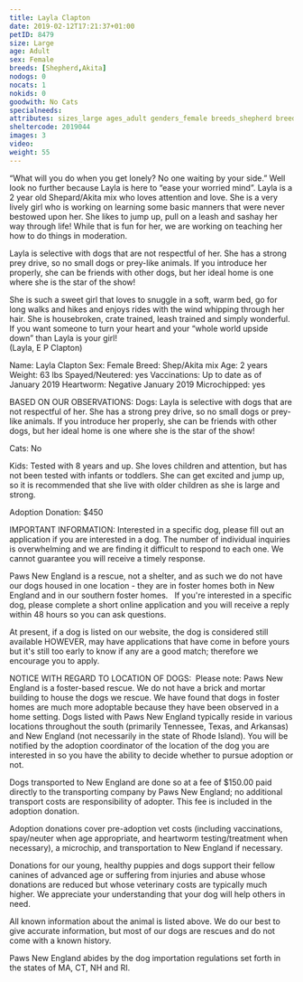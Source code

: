 ```yaml
---
title: Layla Clapton
date: 2019-02-12T17:21:37+01:00
petID: 8479
size: Large
age: Adult
sex: Female
breeds: [Shepherd,Akita]
nodogs: 0
nocats: 1
nokids: 0
goodwith: No Cats
specialneeds: 
attributes: sizes_large ages_adult genders_female breeds_shepherd breeds_akita options_no-cats
sheltercode: 2019044
images: 3
video: 
weight: 55
---
```


&#8220;What will you do when you get lonely? No one waiting by your side.&#8221;  Well look no further because Layla is here to &#8220;ease your worried mind&#8221;.  Layla is a 2 year old Shepard/Akita mix who loves attention and love. She is a very lively girl who is working on learning some basic manners that were never bestowed upon her. She likes to jump up, pull on a leash and sashay her way through life!  While that is fun for her, we are working on teaching her how to do things in moderation.  

Layla is selective with dogs that are not respectful of her. She has a strong prey drive, so no small dogs or prey-like animals. If you introduce her properly, she can be friends with other dogs, but her ideal home is one where she is the star of the show!  

She is such a sweet girl that loves to snuggle in a soft, warm bed, go for long walks and hikes and enjoys rides with the wind whipping through her hair. She is housebroken, crate trained, leash trained and simply wonderful. If you want someone to turn your heart and your &#8220;whole world upside down&#8221; than Layla is your girl!  
(Layla, E P Clapton)


Name: Layla Clapton
Sex: Female
Breed: Shep/Akita mix 
Age: 2 years
Weight: 63 lbs
Spayed/Neutered: yes
Vaccinations: Up to date as of January 2019
Heartworm: Negative January 2019
Microchipped: yes

BASED ON OUR OBSERVATIONS:
Dogs: Layla is selective with dogs that are not respectful of her. She has a strong prey drive, so no small dogs or prey-like animals. If you introduce her properly, she can be friends with other dogs, but her ideal home is one where she is the star of the show!

Cats: No

Kids: Tested with 8 years and up. She loves children and attention, but has not been tested with infants or toddlers. She can get excited and jump up, so it is recommended that she live with older children as she is large and strong. 


Adoption Donation: $450


IMPORTANT INFORMATION:
Interested in a specific dog, please fill out an application if you are interested in a dog. The number of individual inquiries is overwhelming and we are finding it difficult to respond to each one. We cannot guarantee you will receive a timely response.

Paws New England is a rescue, not a shelter, and as such we do not have our dogs housed in one location - they are in foster homes both in New England and in our southern foster homes. &#160; If you're interested in a specific dog, please complete a short online application and you will receive a reply within 48 hours so you can ask questions.

At present, if a dog is listed on our website, the dog is considered still available HOWEVER, may have applications that have come in before yours but it's still too early to know if any are a good match; therefore we encourage you to apply.


NOTICE WITH REGARD TO LOCATION OF DOGS: &#160;Please note: Paws New England is a foster-based rescue. We do not have a brick and mortar building to house the dogs we rescue. We have found that dogs in foster homes are much more adoptable because they have been observed in a home setting. Dogs listed with Paws New England typically reside in various locations throughout the south (primarily Tennessee, Texas, and Arkansas) and New England (not necessarily in the state of Rhode Island). You will be notified by the adoption coordinator of the location of the dog you are interested in so you have the ability to decide whether to pursue adoption or not.

Dogs transported to New England are done so at a fee of $150.00 paid directly to the transporting company by Paws New England; no additional transport costs are responsibility of adopter. This fee is included in the adoption donation.

Adoption donations cover pre-adoption vet costs (including vaccinations, spay/neuter when age appropriate, and heartworm testing/treatment when necessary), a microchip, and transportation to New England if necessary.

Donations for our young, healthy puppies and dogs support their fellow canines of advanced age or suffering from injuries and abuse whose donations are reduced but whose veterinary costs are typically much higher. We appreciate your understanding that your dog will help others in need.

All known information about the animal is listed above. We do our best to give accurate information, but most of our dogs are rescues and do not come with a known history.

Paws New England abides by the dog importation regulations set forth in the states of MA, CT, NH and RI.